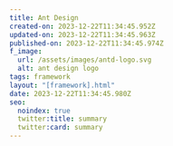 ```yaml
---
title: Ant Design
created-on: 2023-12-22T11:34:45.952Z
updated-on: 2023-12-22T11:34:45.963Z
published-on: 2023-12-22T11:34:45.974Z
f_image:
  url: /assets/images/antd-logo.svg
  alt: ant design logo
tags: framework
layout: "[framework].html"
date: 2023-12-22T11:34:45.980Z
seo:
  noindex: true
  twitter:title: summary
  twitter:card: summary
---
```

